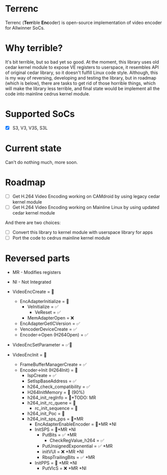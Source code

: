 
# Terrenc

Terrenc (**Terr**ible **Enc**oder) is open-source implementation of video encoder for Allwinner SoCs.

# Why terrible?

It's bit terrible, but so bad yet so good. At the moment, this library uses old
cedar kernel module to expose VE registers to userspace, it resembles API of original cedar library,
so it doesn't fulfill Linux code style. Although, this is my way of reversing, developing and testing the
library, but in roadmap (which is below), there are tasks to get rid of those horrible things, which
will make the library less terrible, and final state would be implement all the code into mainline cedrus kernel module.

# Supported SoCs

- [x] S3, V3, V3S, S3L

# Current state

Can't do nothing much, more soon.

# Roadmap

- [ ] Get H.264 Video Encoding working on CAMdroid by using legacy cedar kernel module
- [ ] Get H.264 Video Encoding working on Mainline Linux by using updated cedar kernel module

And there are two choices:

- [ ] Convert this library to kernel module with userspace library for apps
- [ ] Port the code to cedrus mainline kernel module

# Reversed parts

- MR - Modifies registers
- NI - Not Integrated

- VideoEncCreate = 🔶
  - EncAdapterInitialize = 🔶
    - VeInitialize = ✅
      - VeReset = ✅
    - MemAdapterOpen = ❌
  - EncAdapterGetICVersion = ✅
  - VencoderDeviceCreate = ✅
  - Encoder->Open (H264Open) = ✅
- VideoEncSetParameter = ✅🔶
- VideoEncInit = 🔶
  - FrameBufferManagerCreate = ✅
  - Encoder->Init (H264Init) = 🔶
    - IspCreate = ✅
    - SetIspBaseAddress = ✅
    - h264_check_compatibility = ✅
    - H264InitMemory = 🔶 (90%)
    - h264_init_regInfo = 🔶*TODO: MR
    - h264_init_rc_quene = 🔶
      - rc_init_sequence = 🔶
    - h264_init_Poc = 🔶
    - h264_init_sps_pps = 🔶*MR
      - EncAdapterEnableEncoder = 🔶*MR *NI
      - InitSPS = 🔶*MR *NI
        - PutBits = ✅ *MR
          - CheckRegValue_h264 = ✅
        - PutUnsignedExponential = ✅ *MR
        - initVUI = ❌ *MR *NI
        - RbspTrailingBits = ✅ *MR
      - InitPPS = 🔶 *MR *NI
        - PutVlcS = ❌ *MR *NI
